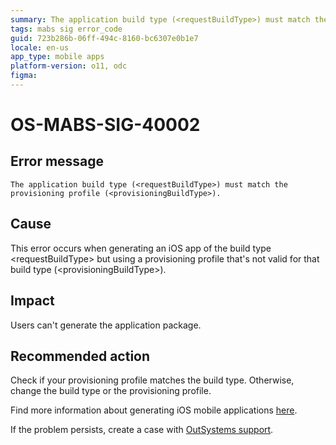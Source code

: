 ```yaml
---
summary: The application build type (<requestBuildType>) must match the provisioning profile (<provisioningBuildType>).
tags: mabs sig error_code
guid: 723b286b-06ff-494c-8160-bc6307e0b1e7
locale: en-us
app_type: mobile apps
platform-version: o11, odc
figma:
---
```


# OS-MABS-SIG-40002

## Error message

`The application build type (<requestBuildType>) must match the provisioning profile (<provisioningBuildType>).`

## Cause

This error occurs when generating an iOS app of the build type &lt;requestBuildType&gt; but using a provisioning profile that's not valid for that build type (&lt;provisioningBuildType&gt;).

## Impact

Users can't generate the application package.

## Recommended action

Check if your provisioning profile matches the build type. Otherwise, change the build type or the provisioning profile.

Find more information about generating iOS mobile applications [here](https://success.outsystems.com/Documentation/11/Delivering_Mobile_Apps/Generate_and_Distribute_Your_Mobile_App/Generate_and_Publish_Your_Mobile_App_to_the_Mobile_App_Stores/Publish_Your_Mobile_iOS_Application_to_the_Apple_App_Store).

If the problem persists, create a case with [OutSystems support](https://www.outsystems.com/support/portal/open-support-case?ErrorCode=OS-MABS-SIG-40002).
